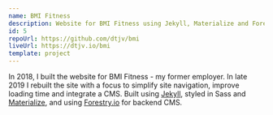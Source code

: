 ```yaml
---
name: BMI Fitness
description: Website for BMI Fitness using Jekyll, Materialize and Forestry.io
id: 5
repoUrl: https://github.com/dtjv/bmi
liveUrl: https://dtjv.io/bmi
template: project
---
```


In 2018, I built the website for BMI Fitness - my former employer. In late 2019
I rebuilt the site with a focus to simplify site navigation, improve loading
time and integrate a CMS. Built using [Jekyll](https://jekyllrb.com/), styled in
Sass and [Materialize](https://materializecss.com/), and using
[Forestry.io](https://forestry.io/) for backend CMS.

<!-- more -->
